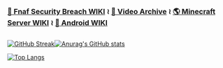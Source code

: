 ### [🐻 Fnaf Security Breach WIKI](https://github.com/jestxfot/fnafsecuritybreach) ≀ [📸 Video Archive](https://github.com/jestxfot/video) ≀ [🌎 Minecraft Server WIKI](https://github.com/jestxfot/minecraft_server) ≀ [🤖 Android WIKI](https://github.com/jestxfot/jestxfot/blob/main/android.md)

<img src="https://komarev.com/ghpvc/?username=your-github-username&style=flat-square&color=blue" alt=""/>

[![GitHub Streak](https://github-readme-streak-stats.herokuapp.com?user=jestxfot&date_format=M%20j%5B%2C%20Y%5D)](https://git.io/streak-stats)[![Anurag's GitHub stats](https://github-readme-stats.vercel.app/api?username=jestxfot&show_icons=true)](https://github.com/anuraghazra/github-readme-stats)

[![Top Langs](https://github-readme-stats.vercel.app/api/top-langs/?username=jestxfot)](https://github.com/anuraghazra/github-readme-stats)
